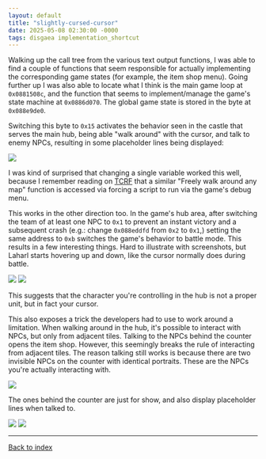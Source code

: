 ```yaml
---
layout: default
title: "slightly-cursed-cursor"
date: 2025-05-08 02:30:00 -0000
tags: disgaea implementation_shortcut
---
```


Walking up the call tree from the various text output functions, I was able to find a couple of functions that seem responsible for actually implementing the corresponding game states (for example, the item shop menu). Going further up I was also able to locate what I think is the main game loop at `0x0881508c`, and the function that seems to implement/manage the game's state machine at `0x0886d070`. The global game state is stored in the byte at `0x088e9de0`.

Switching this byte to `0x15` activates the behavior seen in the castle that serves the main hub, being able "walk around" with the cursor, and talk to enemy NPCs, resulting in some placeholder lines being displayed:

![](/breaking-videogames/assets/battletalk.jpg)

I was kind of surprised that changing a single variable worked this well, because I remember reading on [TCRF](https://tcrf.net/Disgaea:_Hour_of_Darkness#In-Game) that a similar "Freely walk around any map" function is accessed via forcing a script to run via the game's debug menu.

This works in the other direction too. In the game's hub area, after switching the team of at least one NPC to `0x1` to prevent an instant victory and a subsequent crash (e.g.: change `0x088eddfd` from `0x2` to `0x1`,) setting the same address to `0xb` switches the game's behavior to battle mode. This results in a few interesting things. Hard to illustrate with screenshots, but Laharl starts hovering up and down, like the cursor normally does during battle.

![](/breaking-videogames/assets/laharlcursor0.jpg)
![](/breaking-videogames/assets/laharlcursor1.jpg)

This suggests that the character you're controlling in the hub is not a proper unit, but in fact your cursor.

This also exposes a trick the developers had to use to work around a limitation. When walking around in the hub, it's possible to interact with NPCs, but only from adjacent tiles. Talking to the NPCs behind the counter opens the item shop. However, this seemingly breaks the rule of interacting from adjacent tiles. The reason talking still works is because there are two invisible NPCs on the counter with identical portraits. These are the NPCs you're actually interacting with.

![](/breaking-videogames/assets/rosen0.jpg)

The ones behind the counter are just for show, and also display placeholder lines when talked to.

![](/breaking-videogames/assets/rosen1.jpg)
![](/breaking-videogames/assets/rosentalk.jpg)

-----

[Back to index](/breaking-videogames/)